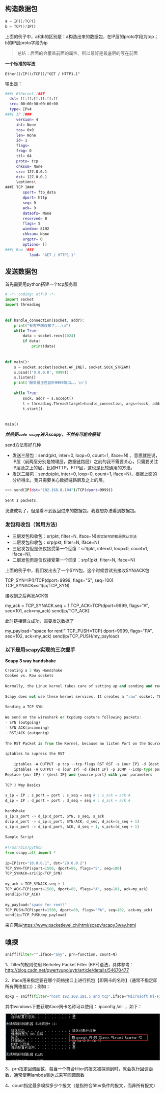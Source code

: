 ## 构造数据包

```python
a = IP()/TCP()
b = TCP()/IP()
```

上面的例子中，a和b的区别是：a构造出来的数据包，在IP层的proto字段为tcp；b的IP层proto字段为ip

>  总结：后面的会覆盖前面的属性。所以最好是最底层的写在前面

**一个标准的写法**

`Ether()/IP()/TCP()/"GET / HTTP1.1"`

输出是：

```bash
###[ Ethernet ]###
  dst= ff:ff:ff:ff:ff:ff
  src= 00:00:00:00:00:00
  type= IPv4
###[ IP ]###
     version= 4
     ihl= None
     tos= 0x0
     len= None
     id= 1
     flags=
     frag= 0
     ttl= 64
     proto= tcp
     chksum= None
     src= 127.0.0.1
     dst= 127.0.0.1
     \options\
###[ TCP ]###
        sport= ftp_data
        dport= http
        seq= 0
        ack= 0
        dataofs= None
        reserved= 0
        flags= S
        window= 8192
        chksum= None
        urgptr= 0
        options= []
###[ Raw ]###
           load= 'GET / HTTP1.1'
```







## 发送数据包

首先需要用python搭建一个tcp服务器

```python
# -*- coding: utf-8 -*-
import socket
import threading


def handle_connection(socket, addr):
    print("有客户端连接了...\n")
    while True:
        data = socket.recv(1024)
        if data:
            print(data)


def main():
    s = socket.socket(socket.AF_INET, socket.SOCK_STREAM)
    s.bind(('0.0.0.0', 9999))
    s.listen()
    print('服务器正在监听9999端口。。。\n')

    while True:
        sock, addr = s.accept()
        t = threading.Thread(target=handle_connection, args=(sock, addr))
        t.start()


main()

```

***然后要`sudo scapy`进入scapy，不然有可能会报错***

send方法有好几种

- 发送三层包：send(pkt, inter=0, loop=0, count=1, iface=N) 。意思就是说，IP层（前两层分别是物理层，数据链路层）之前的我不需要关心，只需要关注IP层及之上的层，比如HTTP，FTP层，这也是比较通用的方法。
- 发送二层包：sendp(pkt, inter=0, loop=0, count=1, iface=N)，根据上面的分析得出，我只需要关心数据链路层及之上的层。

```bash
>>> send(IP(dst="192.168.8.104")/TCP(dport=9999))
.
Sent 1 packets.
```

发送成功了，但是看不到返回过来的数据包，我要想办法看到数据包。

### 发包和收包（常用方法）

* 三层发包和收包：sr(pkt, filter=N, iface=N)`感觉简写的都是默认方法`
* 二层发包和收包：srp(pkt, filter=N, iface=N) 
* 三层发包但是仅仅接受第一个回复：sr1(pkt, inter=0, loop=0, count=1, iface=N),
* 二层发包但是仅仅接受第一个回复：srp1(pkt, filter=N, iface=N) 



上面的例子中，我们发出去了一个SYN包，这个时候尝试去接收SYN/ACK包

TCP_SYN=IP()/TCP(dport=9999, flags="S", seq=100)
TCP_SYNACK=sr1(ip/TCP_SYN)

接收到之后再发ACK包

my_ack = TCP_SYNACK.seq + 1
TCP_ACK=TCP(dport=9999, flags="A", seq=101, ack=my_ack)
send(ip/TCP_ACK)

此时链接建立成功，需要发送数据了

my_payload="space for rent!"
TCP_PUSH=TCP( dport=9999, flags="PA", seq=102, ack=my_ack)
send(ip/TCP_PUSH/my_payload)



### 以下是用scapy实现的三次握手

**Scapy 3 way handshake**

```python
Creating a 3 Way Handshake
Cooked vs. Raw sockets
 
Normally, the Linux kernel takes care of setting up and sending and receiving network traffic. It automatically sets appropriate header values and even knows how to complete a TCP 3 way handshake. Uising the kernel services in this way is using a "cooked" socket.
 
Scapy does not use these kernel services. It creates a "raw" socket. The entire TCP/IP stack of the OS is circumvented. Because of this, Scapy give us compete control over the traffic. Traffic to and from Scapy will not be filtered by iptables. Also, we will have to take care of the TCP 3 way handshake ourselves.
 
Sending a TCP SYN
 
We send on the wireshark or tcpdump capture following packets:
- SYN (outgoing)
- SYN ACK(incomming)
- RST/ACK (outgonig)
 
The RST Packet is from the Kernel, because no listen Port on the Source Port. (Scapy is not unsing RAW Socket)
 
iptables to supress the RST
 
	iptables -A OUTPUT -p tcp --tcp-flags RST RST -s {our IP} -d {dest IP} -dport {source port} -j DROP
	iptables -A OUTPUT -s {our IP} -d {dest IP} -p ICMP --icmp-type port-unreachable -j DROP
Replace {our IP} / {dest IP} and {source port} with your parameters
 
TCP 3 Way Basics
 
s_ip = IP ; s_port = port ; s_seq = seq # ; s_ack = ack #
d_ip = IP ; d_port = port ; d_seq = seq # ; d_ack = ack #
 
handshake
s_ip:s_port -> d_ip:d_port, SYN, s_seq, s_ack
d:ip:d_port -> s_ip:s_port, SYN/ACK, d_seq, d_ack=(s_seq + 1)
s_ip:s_port -> d_ip:d_port, ACK, d_seq + 1, s_ack=(d_seq + 1)
 
Sample Script
 
#!/usr/bin/python
from scapy.all import *

ip=IP(src="10.0.0.1", dst="20.0.0.2")
TCP_SYN=TCP(sport=1500, dport=80, flags="S", seq=100)
TCP_SYNACK=sr1(ip/TCP_SYN)

my_ack = TCP_SYNACK.seq + 1
TCP_ACK=TCP(sport=1500, dport=80, flags="A", seq=101, ack=my_ack)
send(ip/TCP_ACK)

my_payload="space for rent!"
TCP_PUSH=TCP(sport=1500, dport=80, flags="PA", seq=102, ack=my_ack)
send(ip/TCP_PUSH/my_payload)
```

来自网站<https://www.packetlevel.ch/html/scapy/scapy3way.html>





## 嗅探

```python
sniff(filter="",iface="any", prn=function, count=N)
```

1、filter的规则使用 Berkeley Packet Filter (BPF)语法，具体参考：<http://blog.csdn.net/qwertyupoiuytr/article/details/54670477>

2、iface用来指定要在哪个网络接口上进行抓包【即网卡的名称】（通常不指定即所有网络接口）；例如：

```python
dpkg = sniff(filter="host 192.168.191.5 and tcp",iface="Microsoft Wi-Fi Direct Virtual Adapter #2",count=2)
```

其中windows下要获取iface网卡名称可以使用： ipconfig /all  ，如下：

![](./windows-ipconfig.png)

3、prn指定回调函数，每当一个符合filter的报文被探测到时，就会执行回调函数，通常使用lambda表达式来写回调函数

4、count指定最多嗅探多少个报文（是指符合filter条件的报文，而非所有报文）